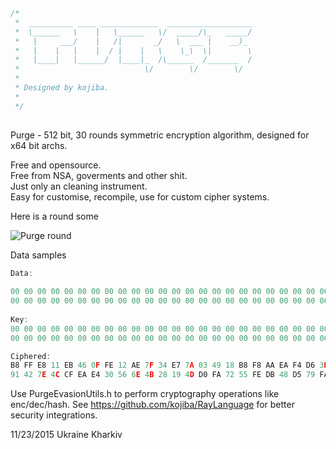 ```C
/*  
 *  __________ ____ _____________  ___________________  
 *  \______   \    |   \______   \/  _____/\_   _____/  
 *   |     ___/    |   /|       _/   \  ___ |    __)_  
 *   |    |   |    |  / |    |   \    \_\  \|        \  
 *   |____|   |______/  |____|_  /\______  /_______  /  
 *                            \/        \/        \/  
 *  
 * Designed by kojiba.  
 *  
 */  
  
```

Purge - 512 bit, 30 rounds symmetric encryption algorithm, designed for x64 bit archs.

Free and opensource.  
Free from NSA, goverments and other shit.  
Just only an cleaning instrument.  
Easy for customise, recompile, use for custom cipher systems.  
  
Here is a round some  

![Purge round](https://github.com/kojiba/purge/blob/master/purge%20round.png)

Data samples  
```C
Data:
  
00 00 00 00 00 00 00 00 00 00 00 00 00 00 00 00 00 00 00 00 00 00 00 00 00 00 00 00 00 00 00 00  
00 00 00 00 00 00 00 00 00 00 00 00 00 00 00 00 00 00 00 00 00 00 00 00 00 00 00 00 00 00 00 00
  
Key:  
00 00 00 00 00 00 00 00 00 00 00 00 00 00 00 00 00 00 00 00 00 00 00 00 00 00 00 00 00 00 00 00  
00 00 00 00 00 00 00 00 00 00 00 00 00 00 00 00 00 00 00 00 00 00 00 00 00 00 00 00 00 00 00 00  

Ciphered:  
B8 FF E8 11 EB 46 0F FE 12 AE 7F 34 E7 7A 03 49 18 B8 F8 AA EA F4 D6 3D 1F A8 98 35 35 C7 5C 42  
91 42 7E 4C CF EA E4 30 56 6E 4B 28 19 4D D0 FA 72 55 FE DB 48 D5 79 FA 5A 1D 9B 47 10 9D E1 7E  
```

Use PurgeEvasionUtils.h to perform cryptography operations like enc/dec/hash.
See https://github.com/kojiba/RayLanguage for better security integrations.

11/23/2015 Ukraine Kharkiv